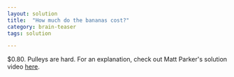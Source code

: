 ```yaml
---
layout: solution
title:  "How much do the bananas cost?"
category: brain-teaser
tags: solution

---
```


$0.80.  Pulleys are hard.  For an explanation, check out Matt Parker's solution video [here](https://www.youtube.com/watch?v=HW6AzfpgpY8).
